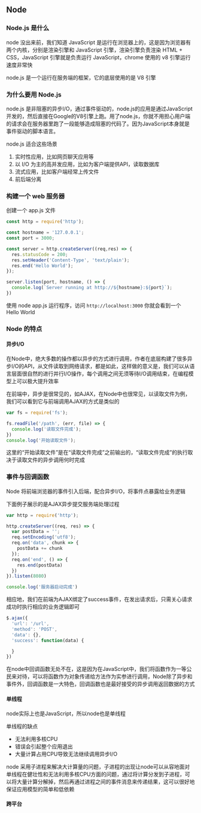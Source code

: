 ## Node

### Node.js 是什么

node 没出来前，我们知道 JavaScript 是运行在浏览器上的，这是因为浏览器有两个内核，分别是渲染引擎和 JavaScript 引擎，渲染引擎负责渲染 HTML + CSS，JavaScript 引擎就是负责运行 JavaScript，chrome 使用的 v8 引擎运行速度非常快

node.js 是一个运行在服务端的框架，它的底层使用的是 V8 引擎

### 为什么要用 Node.js

node.js 是非阻塞的异步I/O，通过事件驱动的，node.js的应用是通过JavaScript开发的，然后直接在Google的V8引擎上跑。用了node.js，你就不用担心用户端的请求会在服务器里跑了一段能够造成阻塞的代码了。因为JavaScript本身就是事件驱动的脚本语言。

node.js 适合这些场景
1. 实时性应用，比如网页聊天应用等
2. 以 I/O 为主的高并发应用，比如为客户端提供API，读取数据库
3. 流式应用，比如客户端经常上传文件
4. 前后端分离

### 构建一个 web 服务器

创建一个 app.js 文件
```js
const http = require('http');

const hostname = '127.0.0.1';
const port = 3000;

const server = http.createServer((req,res) => {
  res.statusCode = 200;
  res.setHeader('Content-Type', 'text/plain');
  res.end('Hello World');
});

server.listen(port, hostname, () => {
  console.log(`Server running at http://${hostname}:${port}`);
})
```
使用 node app.js 运行程序，访问 `http://localhost:3000` 你就会看到一个 Hello World 

### Node 的特点

#### 异步I/O

在Node中，绝大多数的操作都以异步的方式进行调用，作者在底层构建了很多异步I/O的API，从文件读取到网络请求，都是如此，这样做的意义是，我们可以从语言层面很自然的进行并行I/O操作，每个调用之间无须等待I/O调用结束，在编程模型上可以极大提升效率

在前端中，异步是很常见的，如AJAX，在Node中也很常见，以读取文件为例，我们可以看到它与前端调用AJAX的方式是类似的

```js
var fs = require('fs');

fs.readFile('/path', (err, file) => {
  console.log('读取文件完成');
})
console.log('开始读取文件');
```
这里的“开始读取文件”是在“读取文件完成”之前输出的，“读取文件完成”的执行取决于读取文件的异步调用何时完成

### 事件与回调函数

Node 将前端浏览器的事件引入后端，配合异步I/O，将事件点暴露给业务逻辑

下面例子展示的是AJAX异步提交服务端处理过程

```js
var http = require('http');

http.createServer((req, res) => {
  var postData = '';
  req.setEncoding('utf8');
  req.on('data', chunk => {
    postData += chunk
  });
  req.on('end', () => {
    res.end(postData)
  })
}).listen(8080)

console.log('服务器启动完成')
```
相应地，我们在前端为AJAX绑定了success事件，在发出请求后，只需关心请求成功时执行相应的业务逻辑即可

```js
$.ajax({
  'url': '/url',
  'method': 'POST',
  'data': {},
  'success': function(data) {

  }
})
```

在node中回调函数无处不在，这是因为在JavaScript中，我们将函数作为一等公民来对待，可以将函数作为对象传递给方法作为实参进行调用，Node除了异步和事件外，回调函数是一大特色，回调函数也是最好接受的异步调用返回数据的方式

#### 单线程

node实际上也是JavaScript，所以node也是单线程

单线程的缺点
- 无法利用多核CPU
- 错误会引起整个应用退出
- 大量计算占用CPU导致无法继续调用异步I/O

node 采用子进程来解决大计算量的问题，子进程的出现让node可以从容地面对单线程在健壮性和无法利用多核CPU方面的问题，通过将计算分发到子进程，可以将大量计算分解掉，然后再通过进程之间的事件消息来传递结果，这可以很好地保证应用模型的简单和低依赖

#### 跨平台

